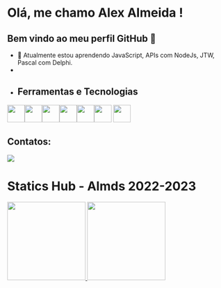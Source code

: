 # Olá, me chamo Alex Almeida ! 
## Bem vindo ao meu perfil GitHub 👋

- 🌱 Atualmente estou aprendendo JavaScript, APIs com NodeJs, JTW, Pascal com Delphi.
- 
- ## Ferramentas e Tecnologias

<img loading="lazy" src="https://cdn.jsdelivr.net/gh/devicons/devicon/icons/git/git-original.svg" width="40" height="40"/><img src="https://cdn.jsdelivr.net/gh/devicons/devicon/icons/javascript/javascript-original.svg" width="40" height="40"/><img src="https://cdn.jsdelivr.net/gh/devicons/devicon/icons/nodejs/nodejs-original-wordmark.svg" width="40" height="40" /><img src="https://cdn.jsdelivr.net/gh/devicons/devicon/icons/csharp/csharp-original.svg" width="40" height="40" /><img src="https://cdn.jsdelivr.net/gh/devicons/devicon/icons/python/python-original-wordmark.svg" width="40" height="40"/><img src="https://cdn.jsdelivr.net/gh/devicons/devicon/icons/vscode/vscode-original.svg" width="40" height="40" /> <img src="https://cdn.jsdelivr.net/gh/devicons/devicon/icons/npm/npm-original-wordmark.svg" width="40" height="40"/>

## Contatos:

<a href="https://instagram.com/_almd.s" target="_blank"><img loading="lazy" src="https://img.shields.io/badge/-Instagram-%23E4405F?style=for-the-badge&logo=instagram&logoColor=white" target="_blank"></a>   
          
          
# Statics Hub - Almds 2022-2023
<div>
<a href="https://github.com/alexalmds">
<img loading="lazy" height="180em" src="https://github-readme-stats.vercel.app/api/top-langs/?username=alexalmds&layout=compact&langs_count=7&theme=dracula"/>
<img loading="lazy" height="180em" src="https://github-readme-stats.vercel.app/api?username=alexalmds&show_icons=true&theme=dracula&include_all_commits=true&count_private=true"/>
</div>
          
          
            
          
